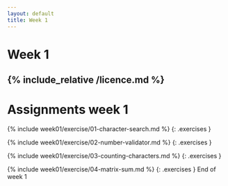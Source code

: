 ```yaml
---
layout: default
title: Week 1
---
```

# Week 1
{% include_relative /licence.md %}
---

# Assignments week 1

{% include week01/exercise/01-character-search.md %}
{: .exercises }

{% include week01/exercise/02-number-validator.md %}
{: .exercises }

{% include week01/exercise/03-counting-characters.md %}
{: .exercises }

{% include week01/exercise/04-matrix-sum.md %}
{: .exercises }
End of week 1